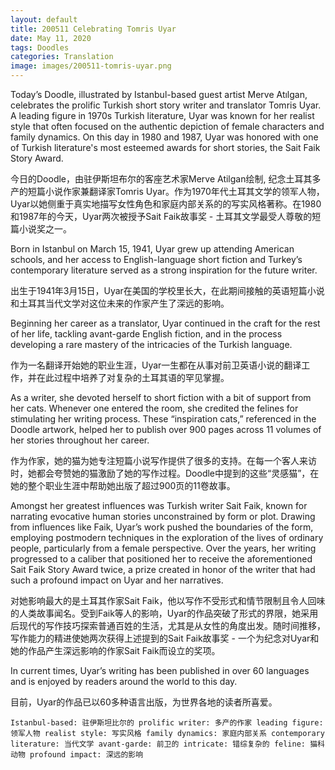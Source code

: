 ```yaml
---
layout: default
title: 200511 Celebrating Tomris Uyar
date: May 11, 2020
tags: Doodles
categories: Translation
image: images/200511-tomris-uyar.png
---
```


Today’s Doodle, illustrated by Istanbul-based guest artist Merve Atılgan, celebrates the prolific Turkish short story writer and translator Tomris Uyar. A leading figure in 1970s Turkish literature, Uyar was known for her realist style that often focused on the authentic depiction of female characters and family dynamics. On this day in 1980 and 1987, Uyar was honored with one of Turkish literature's most esteemed awards for short stories, the Sait Faik Story Award.

今日的Doodle，由驻伊斯坦布尔的客座艺术家Merve Atilgan绘制, 纪念土耳其多产的短篇小说作家兼翻译家Tomris Uyar。作为1970年代土耳其文学的领军人物，Uyar以她侧重于真实地描写女性角色和家庭内部关系的的写实风格著称。在1980和1987年的今天，Uyar两次被授予Sait Faik故事奖 - 土耳其文学最受人尊敬的短篇小说奖之一。

Born in Istanbul on March 15, 1941, Uyar grew up attending American schools, and her access to English-language short fiction and Turkey’s contemporary literature served as a strong inspiration for the future writer.

出生于1941年3月15日，Uyar在美国的学校里长大，在此期间接触的英语短篇小说和土耳其当代文学对这位未来的作家产生了深远的影响。

Beginning her career as a translator, Uyar continued in the craft for the rest of her life, tackling avant-garde English fiction, and in the process developing a rare mastery of the intricacies of the Turkish language.

作为一名翻译开始她的职业生涯，Uyar一生都在从事对前卫英语小说的翻译工作，并在此过程中培养了对复杂的土耳其语的罕见掌握。

As a writer, she devoted herself to short fiction with a bit of support from her cats. Whenever one entered the room, she credited the felines for stimulating her writing process. These “inspiration cats,” referenced in the Doodle artwork, helped her to publish over 900 pages across 11 volumes of her stories throughout her career.

作为作家，她的猫为她专注短篇小说写作提供了很多的支持。在每一个客人来访时，她都会夸赞她的猫激励了她的写作过程。Doodle中提到的这些“灵感猫”，在她的整个职业生涯中帮助她出版了超过900页的11卷故事。

Amongst her greatest influences was Turkish writer Sait Faik, known for narrating evocative human stories unconstrained by form or plot. Drawing from influences like Faik, Uyar’s work pushed the boundaries of the form, employing postmodern techniques in the exploration of the lives of ordinary people, particularly from a female perspective. Over the years, her writing progressed to a caliber that positioned her to receive the aforementioned Sait Faik Story Award twice, a prize created in honor of the writer that had such a profound impact on Uyar and her narratives.

对她影响最大的是土耳其作家Sait Faik，他以写作不受形式和情节限制且令人回味的人类故事闻名。受到Faik等人的影响，Uyar的作品突破了形式的界限，她采用后现代的写作技巧探索普通百姓的生活，尤其是从女性的角度出发。随时间推移，写作能力的精进使她两次获得上述提到的Sait Faik故事奖 - 一个为纪念对Uyar和她的作品产生深远影响的作家Sait Faik而设立的奖项。

In current times, Uyar’s writing has been published in over 60 languages and is enjoyed by readers around the world to this day.

目前，Uyar的作品已以60多种语言出版，为世界各地的读者所喜爱。

`
Istanbul-based: 驻伊斯坦比尔的
prolific writer: 多产的作家
leading figure: 领军人物
realist style: 写实风格
family dynamics: 家庭内部关系
contemporary literature: 当代文学
avant-garde: 前卫的
intricate: 错综复杂的
feline: 猫科动物
profound impact: 深远的影响
`
